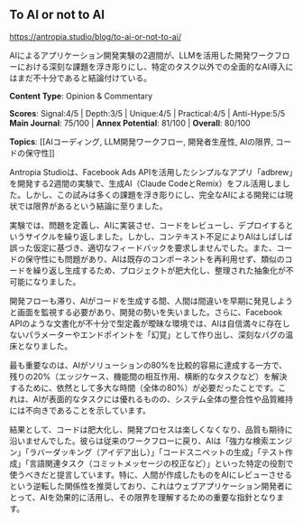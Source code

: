 ## To AI or not to AI

https://antropia.studio/blog/to-ai-or-not-to-ai/

AIによるアプリケーション開発実験の2週間が、LLMを活用した開発ワークフローにおける深刻な課題を浮き彫りにし、特定のタスク以外での全面的なAI導入にはまだ不十分であると結論付けている。

**Content Type**: Opinion & Commentary

**Scores**: Signal:4/5 | Depth:3/5 | Unique:4/5 | Practical:4/5 | Anti-Hype:5/5
**Main Journal**: 75/100 | **Annex Potential**: 81/100 | **Overall**: 80/100

**Topics**: [[AIコーディング, LLM開発ワークフロー, 開発者生産性, AIの限界, コードの保守性]]

Antropia Studioは、Facebook Ads APIを活用したシンプルなアプリ「adbrew」を開発する2週間の実験で、生成AI（Claude CodeとRemix）をフル活用しました。しかし、この試みは多くの課題を浮き彫りにし、完全なAIによる開発には現状では限界があるという結論に至りました。

実験では、問題を定義し、AIに実装させ、コードをレビューし、デプロイするというサイクルを繰り返しました。しかし、コンテキスト不足によりAIはしばしば誤った仮定に基づき、適切なフィードバックを要求しませんでした。また、コードの保守性にも問題があり、AIは既存のコンポーネントを再利用せず、類似のコードを繰り返し生成するため、プロジェクトが肥大化し、整理された抽象化が不可能になりました。

開発フローも滞り、AIがコードを生成する間、人間は間違いを早期に発見しようと画面を監視する必要があり、開発の勢いを失いました。さらに、Facebook APIのような文書化が不十分で型定義が曖昧な環境では、AIは自信満々に存在しないパラメーターやエンドポイントを「幻覚」として作り出し、深刻なバグの温床となりました。

最も重要なのは、AIがソリューションの80%を比較的容易に達成する一方で、残りの20%（エッジケース、機能間の相互作用、横断的なタスクなど）を解決するために、依然として多大な時間（全体の80%）が必要だったことです。これは、AIが表面的なタスクには優れるものの、システム全体の整合性や品質維持には不向きであることを示しています。

結果として、コードは肥大化し、開発プロセスは楽しくなくなり、品質も期待に沿いませんでした。彼らは従来のワークフローに戻り、AIは「強力な検索エンジン」「ラバーダッキング（アイデア出し）」「コードスニペットの生成」「テスト作成」「言語関連タスク（コミットメッセージの校正など）」といった特定の役割で使うべきだと提言しています。特に、人間が作成したものをAIにレビューさせるという逆転した関係性を推奨しており、これはウェブアプリケーション開発者にとって、AIを効果的に活用し、その限界を理解するための重要な指針となります。